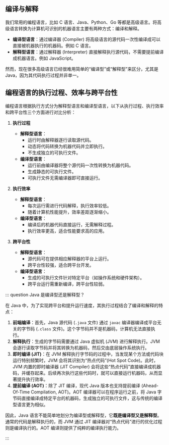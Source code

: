 ## 编译与解释

我们常用的编程语言，比如 C 语言、Java、Python、Go 等都是高级语言。将高级语言转换为计算机可识别的机器语言主要有两种方式：编译和解释。

*   **编译型语言**：通过编译器 (Compiler) 将高级语言的源代码一次性编译成可以直接被机器执行的机器码。例如 C 语言。
*   **解释型语言**：通过解释器 (Interpreter) 直接解释执行源代码，不需要提前编译成机器语言。例如 JavaScript。

然而，现在很多高级语言已经很难用简单的“编译型”或“解释型”来区分，尤其是 Java，因为其代码执行过程并非单一。

## 编程语言的执行过程、效率与跨平台性

编程语言根据执行方式分为解释型语言和编译型语言，以下从执行过程、执行效率和跨平台性三个方面进行对比分析：

1. **执行过程**
	- **解释型语言**：
	    - 运行时由解释器逐行读取源代码。
	    - 动态将代码转换为机器代码并立即执行。
	    - 不生成独立的可执行文件。
	- **编译型语言**：
	    - 运行前由编译器将整个源代码一次性转换为机器代码。
	    - 生成静态的可执行文件。
	    - 可执行文件无需编译器即可直接运行。

2. **执行效率**
	- **解释型语言**：
	    - 每次运行需进行代码解释，执行效率较低。
	    - 随着计算机性能提升，效率差距逐渐缩小。
	- **编译型语言**：
	    - 编译后的机器代码直接运行，无需解释过程。
	    - 执行效率更高，适合性能要求高的应用。

3. **跨平台性**
	- **解释型语言**：
	    - 源代码可在提供相应解释器的平台上运行。
	    - 跨平台性较强，适合跨平台开发。
	- **编译型语言**：
	    - 生成的可执行文件针对特定平台（如操作系统和硬件架构）。
	    - 跨平台运行需重新编译，跨平台性较弱。

::: question Java 是编译型还是解释型？

在 Java 中，为了实现跨平台和提升运行速度，其执行过程结合了编译和解释的特点：

1.  **前端编译**：首先，Java 源代码 (`.java` 文件) 通过 `javac` 编译器编译成平台无关的字节码 (`.class` 文件)。这个字节码并不是机器码，计算机无法直接执行。
2.  **解释执行**：生成的字节码需要通过 Java 虚拟机 (JVM) 进行解释执行。JVM 会逐行读取字节码并将其转换为机器码，然后交由底层操作系统执行。
3.  **即时编译 (JIT)**：在 JVM 解释执行字节码的过程中，当发现某个方法或代码块运行特别频繁时，JVM 会将其识别为“热点代码”(Hot Spot Code)。此时，JVM 内置的即时编译器 (JIT Compiler) 会将这些“热点代码”直接编译成机器码，并缓存起来。后续再次执行这些代码时，就可以直接运行机器码，从而显著提升执行效率。
4.  **提前编译 (AOT)**：除了 JIT 编译，现代 Java 版本也支持提前编译 (Ahead-Of-Time Compilation, AOT)。AOT 编译器可以在程序运行之前，将 Java 字节码直接编译成特定平台的机器码，生成独立的可执行文件，这与传统的编译型语言更为相似。

因此，Java 语言不能简单地划分为编译型或解释型，它**既是编译型又是解释型**。通常的代码是解释执行的，而 JVM 通过 JIT 编译器对“热点代码”进行的优化过程则是编译执行的。AOT 编译则提供了纯粹的编译执行能力。

:::
